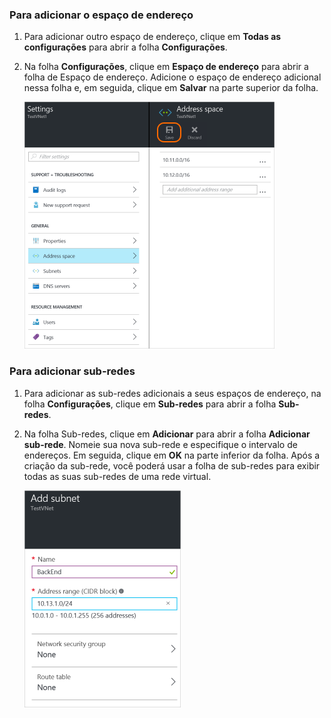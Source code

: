 ### Para adicionar o espaço de endereço

1. Para adicionar outro espaço de endereço, clique em **Todas as configurações** para abrir a folha **Configurações**. 

2. Na folha **Configurações**, clique em **Espaço de endereço** para abrir a folha de Espaço de endereço. Adicione o espaço de endereço adicional nessa folha e, em seguida, clique em **Salvar** na parte superior da folha.

	![Adicionar o espaço de endereço](./media/vpn-gateway-additional-address-space-include/address400.png)

### Para adicionar sub-redes 

1. Para adicionar as sub-redes adicionais a seus espaços de endereço, na folha **Configurações**, clique em **Sub-redes** para abrir a folha **Sub-redes**. 

2. Na folha Sub-redes, clique em **Adicionar** para abrir a folha **Adicionar sub-rede**. Nomeie sua nova sub-rede e especifique o intervalo de endereços. Em seguida, clique em **OK** na parte inferior da folha. Após a criação da sub-rede, você poderá usar a folha de sub-redes para exibir todas as suas sub-redes de uma rede virtual.


	![Configurações de sub-rede](./media/vpn-gateway-additional-address-space-include/addsubnet250.png)

<!---HONumber=AcomDC_0406_2016-->
